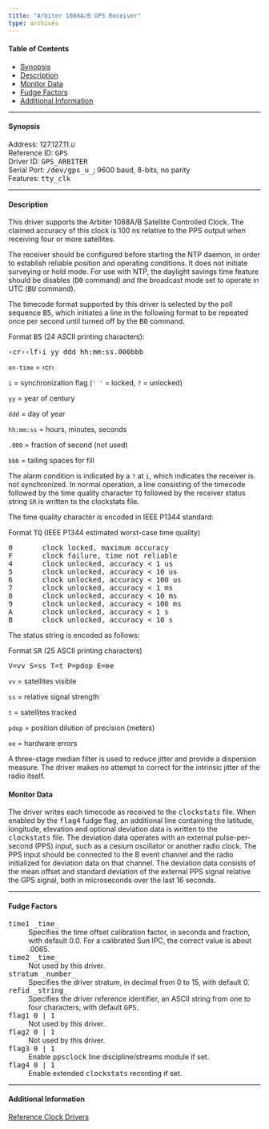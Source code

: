 ```yaml
---
title: "Arbiter 1088A/B GPS Receiver"
type: archives
---
```


#### Table of Contents

*   [Synopsis](/archives/3-5.93e/driver11/#synopsis)
*   [Description](/archives/3-5.93e/driver11/#description)
*   [Monitor Data](/archives/3-5.93e/driver11/#monitor-data)
*   [Fudge Factors](/archives/3-5.93e/driver11/#fudge-factors)
*   [Additional Information](/archives/3-5.93e/driver11/#additional-information)

* * *

#### Synopsis

Address: 127.127.11._u_  
Reference ID: <tt>GPS</tt>  
Driver ID: <tt>GPS_ARBITER</tt>  
Serial Port: <tt>/dev/gps_u_</tt>; 9600 baud, 8-bits, no parity  
Features: <tt>tty_clk</tt>

* * *

#### Description

This driver supports the Arbiter 1088A/B Satellite Controlled Clock. The claimed accuracy of this clock is 100 ns relative to the PPS output when receiving four or more satellites.

The receiver should be configured before starting the NTP daemon, in order to establish reliable position and operating conditions. It does not initiate surveying or hold mode. For use with NTP, the daylight savings time feature should be disables (<tt>D0</tt> command) and the broadcast mode set to operate in UTC (<tt>BU</tt> command).

The timecode format supported by this driver is selected by the poll sequence <tt>B5</tt>, which initiates a line in the following format to be repeated once per second until turned off by the <tt>B0</tt> command.

Format <tt>B5</tt> (24 ASCII printing characters):

<pre>
&lsaquo;cr&rsaquo;&lsaquo;lf&rsaquo;i yy ddd hh:mm:ss.000bbb
</pre>

`on-time` = &lsaquo;cr&rsaquo;

`i` = synchronization flag (`' '` = locked, `?` = unlocked)

`yy` = year of century

`ddd` = day of year

`hh:mm:ss` = hours, minutes, seconds

`.000` = fraction of second (not used)

`bbb` = tailing spaces for fill

The alarm condition is indicated by a `?` at `i`, which indicates the receiver is not synchronized. In normal operation, a line consisting of the timecode followed by the time quality character `TQ` followed by the receiver status string `SR` is written to the clockstats file.

The time quality character is encoded in IEEE P1344 standard:

Format <tt>TQ</tt> (IEEE P1344 estimated worst-case time quality)

<pre>0       clock locked, maximum accuracy
F       clock failure, time not reliable
4       clock unlocked, accuracy < 1 us
5       clock unlocked, accuracy < 10 us
6       clock unlocked, accuracy < 100 us
7       clock unlocked, accuracy < 1 ms
8       clock unlocked, accuracy < 10 ms
9       clock unlocked, accuracy < 100 ms
A       clock unlocked, accuracy < 1 s
B       clock unlocked, accuracy < 10 s</pre>

The status string is encoded as follows:

Format <tt>SR</tt> (25 ASCII printing characters)

<pre>V=vv S=ss T=t P=pdop E=ee</pre>

`vv` = satellites visible

`ss` = relative signal strength

`t` = satellites tracked

`pdop` = position dilution of precision (meters)

`ee` = hardware errors

A three-stage median filter is used to reduce jitter and provide a dispersion measure. The driver makes no attempt to correct for the intrinsic jitter of the radio itself.

#### Monitor Data

The driver writes each timecode as received to the <tt>clockstats</tt> file. When enabled by the <tt>flag4</tt> fudge flag, an additional line containing the latitude, longitude, elevation and optional deviation data is written to the <tt>clockstats</tt> file. The deviation data operates with an external pulse-per-second (PPS) input, such as a cesium oscillator or another radio clock. The PPS input should be connected to the B event channel and the radio initialized for deviation data on that channel. The deviation data consists of the mean offset and standard deviation of the external PPS signal relative the GPS signal, both in microseconds over the last 16 seconds. 

* * *

#### Fudge Factors

<dt><tt>time1 _time_</tt></dt>

<dd>Specifies the time offset calibration factor, in seconds and fraction, with default 0.0. For a calibrated Sun IPC, the correct value is about .0065.</dd>

<dt><tt>time2 _time_</tt></dt>

<dd>Not used by this driver.</dd>

<dt><tt>stratum _number_</tt></dt>

<dd>Specifies the driver stratum, in decimal from 0 to 15, with default 0.</dd>

<dt><tt>refid _string_</tt></dt>

<dd>Specifies the driver reference identifier, an ASCII string from one to four characters, with default <tt>GPS</tt>.</dd>

<dt><tt>flag1 0 | 1</tt></dt>

<dd>Not used by this driver.</dd>

<dt><tt>flag2 0 | 1</tt></dt>

<dd>Not used by this driver.</dd>

<dt><tt>flag3 0 | 1</tt></dt>

<dd>Enable <tt>ppsclock</tt> line discipline/streams module if set. </dd>

<dt><tt>flag4 0 | 1</tt></dt>

<dd>Enable extended <tt>clockstats</tt> recording if set.</dd>

* * *

#### Additional Information

[Reference Clock Drivers](/archives/3-5.93e/refclock)
